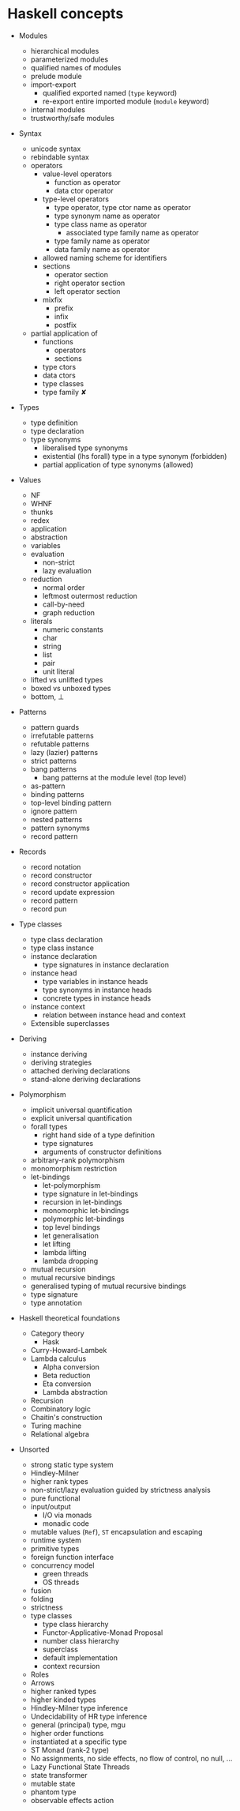 # Haskell concepts

- Modules
  - hierarchical modules
  - parameterized modules
  - qualified names of modules
  - prelude module
  - import-export
    - qualified exported named (`type` keyword)
    - re-export entire imported module (`module` keyword)
  - internal modules
  - trustworthy/safe modules

- Syntax
  - unicode syntax
  - rebindable syntax
  - operators
    - value-level operators
      - function as operator
      - data ctor operator
    - type-level operators
      - type operator, type ctor name as operator
      - type synonym name as operator
      - type class name as operator
        - associated type family name as operator
      - type family name as operator
      - data family name as operator
    - allowed naming scheme for identifiers
    - sections
      - operator section
      - right operator section
      - left operator section
    - mixfix
      - prefix
      - infix
      - postfix
  - partial application of
    - functions
      - operators
      - sections
    - type ctors
    - data ctors
    - type classes
    - type family ✘

- Types
  - type definition
  - type declaration
  - type synonyms
    - liberalised type synonyms
    - existential (lhs forall) type in a type synonym (forbidden)
    - partial application of type synonyms (allowed)

- Values
  - NF
  - WHNF
  - thunks
  - redex
  - application
  - abstraction
  - variables
  - evaluation
    - non-strict
    - lazy evaluation
  - reduction
    - normal order
    - leftmost outermost reduction
    - call-by-need
    - graph reduction
  - literals
    - numeric constants
    - char
    - string
    - list
    - pair
    - unit literal
  - lifted vs unlifted types
  - boxed vs unboxed types
  - bottom, ⊥


- Patterns
  - pattern guards
  - irrefutable patterns
  - refutable patterns
  - lazy (lazier) patterns
  - strict patterns
  - bang patterns
    - bang patterns at the module level (top level)
  - as-pattern
  - binding patterns
  - top-level binding pattern
  - ignore pattern
  - nested patterns
  - pattern synonyms
  - record pattern

- Records
  - record notation
  - record constructor
  - record constructor application
  - record update expression
  - record pattern
  - record pun

- Type classes
  - type class declaration
  - type class instance
  - instance declaration
    - type signatures in instance declaration
  - instance head
    - type variables in instance heads
    - type synonyms in instance heads
    - concrete types in instance heads
  - instance context
    - relation between instance head and context
  - Extensible superclasses

- Deriving
  - instance deriving
  - deriving strategies
  - attached deriving declarations
  - stand-alone deriving declarations

- Polymorphism
  - implicit universal quantification
  - explicit universal quantification
  - forall types
    - right hand side of a type definition
    - type signatures
    - arguments of constructor definitions
  - arbitrary-rank polymorphism
  - monomorphism restriction
  - let-bindings
    - let-polymorphism
    - type signature in let-bindings
    - recursion in let-bindings
    - monomorphic let-bindings
    - polymorphic let-bindings
    - top level bindings
    - let generalisation
    - let lifting
    - lambda lifting
    - lambda dropping
  - mutual recursion
  - mutual recursive bindings
  - generalised typing of mutual recursive bindings
  - type signature
  - type annotation

- Haskell theoretical foundations
  - Category theory
    - Hask
  - Curry-Howard-Lambek
  - Lambda calculus
    - Alpha conversion
    - Beta reduction
    - Eta conversion
    - Lambda abstraction
  - Recursion
  - Combinatory logic
  - Chaitin's construction
  - Turing machine
  - Relational algebra


- Unsorted
  - strong static type system
  - Hindley-Milner
  - higher rank types
  - non-strict/lazy evaluation guided by strictness analysis
  - pure functional
  - input/output
    - I/O via monads
    - monadic code
  - mutable values (`Ref`), `ST` encapsulation and escaping
  - runtime system
  - primitive types 
  - foreign function interface
  - concurrency model
    - green threads
    - OS threads
  - fusion
  - folding
  - strictness
  - type classes
    - type class hierarchy
    - Functor-Applicative-Monad Proposal
    - number class hierarchy
    - superclass
    - default implementation
    - context recursion
  - Roles
  - Arrows
  - higher ranked types
  - higher kinded types
  - Hindley-Milner type inference
  - Undecidability of HR type inference
  - general (principal) type, mgu
  - higher order functions
  - instantiated at a specific type
  - ST Monad (rank-2 type)
  - No assignments, no side effects, no flow of control, no null, ...
  - Lazy Functional State Threads
  - state transformer
  - mutable state
  - phantom type
  - observable effects
  action
